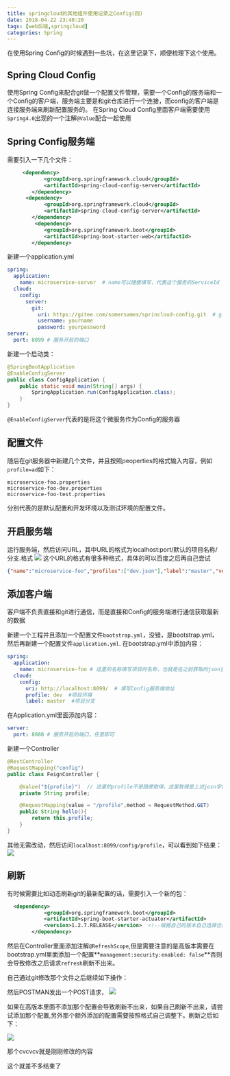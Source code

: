 ```yaml
---
title: springcloud的其他组件使用记录之Config(四)
date: 2018-04-22 23:40:20
tags: [web后端,springcloud]
categories: Spring
---
```

在使用Spring Config的时候遇到一些坑，在这里记录下，顺便梳理下这个使用。

## Spring Cloud Config
使用Spring Config来配合git做一个配置文件管理，需要一个Config的服务端和一个Config的客户端，服务端主要是和git仓库进行一个连接，而config的客户端是连接服务端来刷新配置服务的。
在Spring Cloud Config里面客户端需要使用`Spring4.0`出现的一个注解`@Value`配合一起使用

## Spring Config服务端
需要引入一下几个文件：
```xml
     <dependency>
            <groupId>org.springframework.cloud</groupId>
            <artifactId>spring-cloud-config-server</artifactId>
        </dependency>
      <dependency>
            <groupId>org.springframework.cloud</groupId>
            <artifactId>spring-cloud-config-server</artifactId>
        </dependency>
         <dependency>
            <groupId>org.springframework.boot</groupId>
            <artifactId>spring-boot-starter-web</artifactId>
        </dependency>
```
新建一个application.yml
```yml
spring:
  application:
    name: microservice-server  # name可以随便填写，代表这个服务的ServiceId
  cloud:
    config:
      server:
        git:
          uri: https://gitee.com/somersames/sprincloud-config.git  # git的地址
          username: yourname
          password: yourpassword
server:
  port: 8099 # 服务开启的端口
```
新建一个启动类：
```java
@SpringBootApplication
@EnableConfigServer
public class ConfigApplication {
    public static void main(String[] args) {
        SpringApplication.run(ConfigApplication.class);
    }
}
```
`@EnableConfigServer`代表的是将这个微服务作为Config的服务器


## 配置文件

随后在git服务器中新建几个文件，并且按照peoperties的格式输入内容，例如`profile=ad`如下：
```text
microservice-foo.properties
microservice-foo-dev.properties
microservice-foo-test.properties
```
分别代表的是默认配置和开发环境以及测试环境的配置文件。


## 开启服务端

运行服务端，然后访问URL，其中URL的格式为localhost:port/默认的项目名称/分支.格式
![](json格式.PNG)
这个URL的格式有很多种格式，具体的可以百度之后再自己尝试
```json
{"name":"microservice-foo","profiles":["dev.json"],"label":"master","version":"7ac2a341dfe7959b809b7d5ec70b980970208b91","state":null,"propertySources":[{"name":"https://gitee.com/somersames/sprincloud-config.git/microservice-foo.properties","source":{"profile":"default-1.0-changeewafasf"}}]}
```


## 添加客户端
客户端不负责直接和git进行通信，而是直接和Config的服务端进行通信获取最新的数据

新建一个工程并且添加一个配置文件`bootstrap.yml`，没错，是bootstrap.yml，然后再新建一个配置文件`application.yml`.
在bootstrap.yml中添加内容：
```yml
spring:
  application:
    name: microservice-foo # 这里的名称填写项目的名称，也就是在之前获取的json里面的那个name
  cloud:
    config:
      uri: http://localhost:8099/  # 填写Config服务端地址
      profile: dev  #项目环境
      label: master  #项目分支
```

在Application.yml里面添加内容：
```yml
server:
  port: 8088 # 服务开启的端口，任意即可
```


新建一个Controller
```java
@RestController
@RequestMapping("config")
public class FeignController {

    @Value("${profile}")  // 这里的profile不是随便取得，这里取得是上述josn字符串里面的propertySources 下的 source 里面的那个键，在这个例子里面就是profile,
    private String profile;

    @RequestMapping(value = "/profile",method = RequestMethod.GET)
    public String hello(){
        return this.profile;
    }
}
```
其他无需改动，然后访问`localhost:8099/config/profile`，可以看到如下结果：
![](config.PNG)


## 刷新

有时候需要比如动态刷新git的最新配置的话，需要引入一个新的包：
```xml
  <dependency>
            <groupId>org.springframework.boot</groupId>
            <artifactId>spring-boot-starter-actuator</artifactId>
            <version>1.2.7.RELEASE</version>  <!--根据自己的版本自己选择合适的 -->
        </dependency>
```
然后在Controller里面添加注解`@RefreshScope`,但是需要注意的是高版本需要在bootstrap.yml里面添加一个配置**`management:security:enabled: false`**否则会导致修改之后请求`refresh`刷新不出来。

自己通过git修改那个文件之后继续如下操作：

然后POSTMAN发出一个POST请求，
![](POST刷新.PNG)

如果在高版本里面不添加那个配置会导致刷新不出来，如果自己刷新不出来，请尝试添加那个配置,另外那个额外添加的配置需要按照格式自己调整下。刷新之后如下：

![](刷新.PNG)

那个cvcvcv就是刚刚修改的内容


这个就差不多结束了